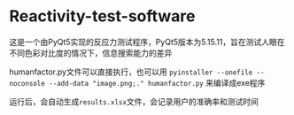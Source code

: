 # Reactivity-test-software
这是一个由PyQt5实现的反应力测试程序，PyQt5版本为5.15.11，旨在测试人眼在不同色彩对比度的情况下，信息搜索能力的差异

humanfactor.py文件可以直接执行，也可以用
`pyinstaller --onefile --noconsole --add-data "image.png;." humanfactor.py`
来编译成exe程序

运行后，会自动生成`results.xlsx`文件，会记录用户的准确率和测试时间
